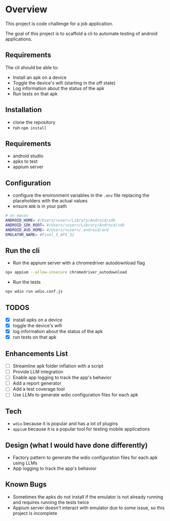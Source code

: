 # Overview

This project is code challenge for a job application.

The goal of this project is to scaffold a cli to automate testing of android applications.

## Requirements

The cli should be able to:

- Install an apk on a device
- Toggle the device's wifi (starting in the off state)
- Log information about the status of the apk
- Run tests on that apk

## Installation

- clone the repository
- run `npm install`

## Requirements

- android studio
- apks to test
- appium server

## Configuration

- configure the environment variables in the `.env` file replacing the placeholders with the actual values
- ensure `ADB` is in your path

```bash
# on macos
ANDROID_HOME= #/Users/<user>/Library/Android/sdk
ANDROID_SDK_ROOT= #/Users/<user>/Library/Android/sdk
ANDROID_AVD_HOME= #/Users/<user>/.android/avd
EMULATOR_NAME= #Pixel_5_API_32
```

## Run the cli

- Run the appium server with a chromedriver autodownload flag

```bash
npx appium --allow-insecure chromedriver_autodownload
```

- Run the tests

```bash
npx wdio run wdio.conf.js
```

## TODOS

- [x] install apks on a device
- [x] toggle the device's wifi
- [x] log information about the status of the apk
- [x] run tests on that apk

## Enhancements List

- [ ] Streamline apk folder inflation with a script
- [ ] Provide LLM integration
- [ ] Enable app logging to track the app's behavior
- [ ] Add a report generator
- [ ] Add a test coverage tool
- [ ] Use LLMs to generate wdio configuration files for each apk

## Tech

- `wdio` because it is popular and has a lot of plugins
- `appium` because it is a popular tool for testing mobile applications

## Design (what I would have done differently)

- Factory pattern to generate the wdio configuration files for each apk using LLMs
- App logging to track the app's behavior

## Known Bugs

- Sometimes the apks do not install if the emulator is not already running and requires running the tests twice
- Appium server doesn't interact with emulator due to some issue, so this project is incomplete
